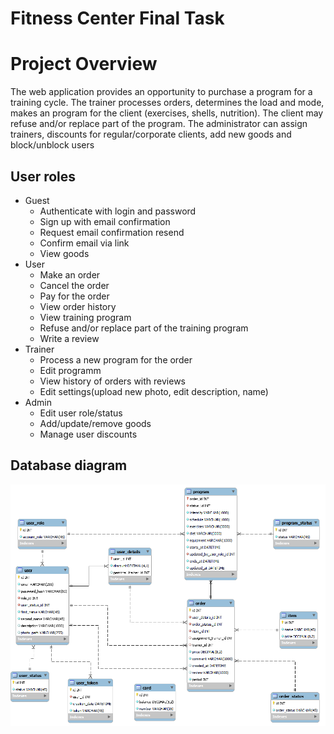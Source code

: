 # Fitness Center Final Task
# Project Overview
The web application provides an opportunity to purchase a program for a training cycle. The trainer processes orders, determines the load and mode, makes an program for the client (exercises, shells, nutrition). The client may refuse and/or replace part of the program. The administrator can assign trainers, discounts for regular/corporate clients, add new goods and block/unblock users
## User roles
* Guest
    + Authenticate with login and password
    + Sign up with email confirmation
    + Request email confirmation resend
    + Confirm email via link
    + View goods
* User
    + Make an order
    + Cancel the order
    + Pay for the order
    + View order history
    + View training program
    + Refuse and/or replace part of the training program
    + Write a review
* Trainer
    + Process a new program for the order
    + Edit programm
    + View history of orders with reviews
    + Edit settings(upload new photo, edit description, name)
* Admin
    + Edit user role/status
    + Add/update/remove goods
    + Manage user discounts
## Database diagram
![database](sql/diagram.png)
